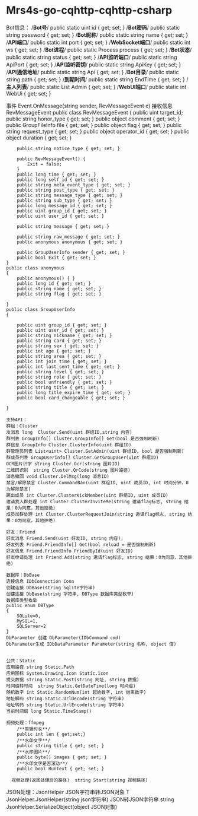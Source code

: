 # Mrs4s-go-cqhttp-cqhttp-csharp
Bot信息：
        /**Bot号**/
        public static uint id { get; set; }
        /**Bot密码**/
        public static string password { get; set; }
        /**Bot昵称**/
        public static string name { get; set; }
        /**API端口**/
        public static int port { get; set; }
        /**WebSocket端口**/
        public static int ws { get; set; }
        /**Bot进程**/
        public static Process process { get; set; }
        /**Bot状态**/
        public static string status { get; set; }
        /**API监听端口**/
        public static string ApiPort { get; set; }
        /**API监听密钥**/
        public static string ApiKey { get; set; }
        /**API通信地址**/
        public static string Api { get; set; }
        /**Bot目录**/
        public static string path { get; set; }
        /**到期时间**/
        public static string EndTime { get; set; }
        /**主人列表**/
        public static List<string> Admin { get; set; }
        /**WebUI端口**/
        public static int WebUi { get; set; }


事件
Event.OnMessage(string sender, RevMessageEvent e)  接收信息
RevMessageEvent
public class RevMessageEvent
    {
        public uint target_id;
        public string honor_type { get; set; }
        public object comment { get; set; }
        public GroupFileInfo file { get; set; }
        public object flag { get; set; }
        public string request_type { get; set; }
        public object operator_id { get; set; }
        public object duration { get; set; }

        public string notice_type { get; set; }

        public RevMessageEvent() {
            Exit = false;
        }
        public long time { get; set; }
        public long self_id { get; set; }
        public string meta_event_type { get; set; }
        public string post_type { get; set; }
        public string message_type { get; set; }
        public string sub_type { get; set; }
        public long message_id { get; set; }
        public uint group_id { get; set; }
        public uint user_id { get; set; }

        public string message { get; set; }

        public string raw_message { get; set; }
        public anonymous anonymous { get; set; }

        public GroupUserInfo sender { get; set; }
        public bool Exit { get; set; }
    }
    public class anonymous
    {
        public anonymous() { }
        public long id { get; set; }
        public string name { get; set; }
        public string flag { get; set; }

    }
    public class GroupUserInfo
    {

        public uint group_id { get; set; }
        public uint user_id { get; set; }
        public string nickname { get; set; }
        public string card { get; set; }
        public string sex { get; set; }
        public int age { get; set; }
        public string area { get; set; }
        public int join_time { get; set; }
        public int last_sent_time { get; set; }
        public string level { get; set; }
        public string role { get; set; }
        public bool unfriendly { get; set; }
        public string title { get; set; }
        public long title_expire_time { get; set; }
        public bool card_changeable { get; set; }

    }
    
    支持API：
    群组：Cluster
    发消息 long  Cluster.Send(uint 群组ID,string 内容)
    群列表 GroupInfo[] Cluster.GroupInfo[] Get(bool 是否强制刷新)
    群信息 GroupInfo Cluster.ClusterInfo(uint 群组ID)
    群管理员列表 List<uint> Cluster.GetAdmin(uint 群组ID, bool 是否强制刷新)
    群成员列表 GroupUserInfo[] Cluster.GetGroupUser(uint 群组ID)
    OCR图片识字 string Cluster.Ocr(string 图片ID)
    二维码识别  string Cluster.QrCode(string 图片路径)
    消息撤回 void Cluster.DelMsg(long 消息ID)
    禁言/解除禁言 Cluster.CommandBan(uint 群组ID, uint 成员ID, int 时间分钟，0为解除禁言)
    踢出成员 int Cluster.ClusterKickMember(uint 群组ID, uint 成员ID)
    邀请我入群处理 int Cluster.ClusterInviteMe(string 邀请flag标志, string 结果：0为同意，其他拒绝)
    成员加群处理 int Cluster.ClusterRequestJoin(string 邀请flag标志, string 结果：0为同意，其他拒绝)
    
    好友：Friend
    好友消息 Friend.Send(uint 好友ID, string 内容);
    好友列表 Friend.FriendInfo[] Get(bool reload = 是否强制刷新)
    好友信息 Friend.FriendInfo FriendById(uint 好友ID)
    好友申请处理 int Friend.Add(string 邀请flag标志, string 结果：0为同意，其他拒绝)
    
    数据库：DbBase
    连接信息 IDbConnection Conn
    创建连接 DbBase(string Sqlite字符串)
    创建连接 DbBase(string 字符串, DBType 数据库类型枚举)
    数据库类型枚举
    public enum DBType
    {
        SQLite=0,
        MySQL=1,
        SQLServer=2
    }
    DbParameter 创建 DbParameter(IDbCommand cmd)
    DbParameter生成 IDbDataParameter Parameter(string 名称, object 值)
    
    
    公共：Static
    应用路径 string Static.Path
    应用图标 System.Drawing.Icon Static.icon
    提交数据 string Static.Post(string 网址, string 数据)
    时间缀转时间  string Static.GetDateTime(long 时间缀)
    随机数字 int Static.RandomNum(int 起始数字, int 结束数字)
    地址解码 string Static.UrlDecode(string 字符串)
    地址转码 string Static.UrlEncode(string 字符串)
    当前时间缀 long Static.TimeStamp()
    
    视频处理：ffmpeg
        /**剪辑时长**/
        public int len { get;set;}
        /**水印文字**/
        public string title { get; set; }
        /**水印图片**/
        public byte[] images { get; set; }
        /**水印文字是否滚动**/
        public bool RunText { get; set; }
        
      视频处理(返回处理后的路径)  string Start(string 视频路径)
        
   JSON处理：JsonHelper
   JSON字符串转JSON对象 T JsonHelper.JsonHelper<T>(string json字符串)
   JSON转JSON字符串 string JsonHelper.SerializeObject(object JSON对象)     
